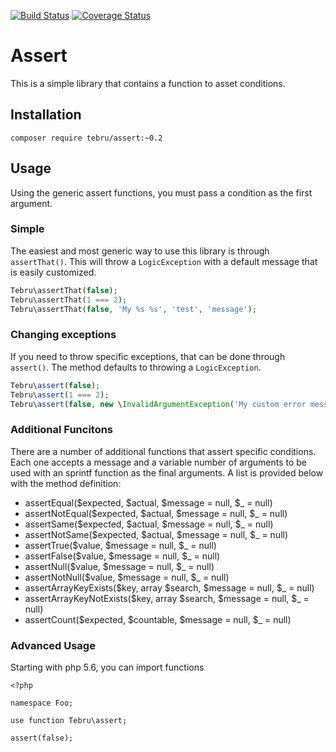 [![Build Status](https://travis-ci.org/tebru/assert.svg?branch=master)](https://travis-ci.org/tebru/assert)
[![Coverage Status](https://coveralls.io/repos/tebru/assert/badge.svg?branch=master&service=github)](https://coveralls.io/github/tebru/assert?branch=master)

# Assert
This is a simple library that contains a function to asset conditions.

## Installation

```
composer require tebru/assert:~0.2
```

## Usage

Using the generic assert functions, you must pass a condition as the first argument.

### Simple

The easiest and most generic way to use this library is through `assertThat()`.  This will throw a `LogicException` with a default message that is easily customized.

```php
Tebru\assertThat(false);
Tebru\assertThat(1 === 2);
Tebru\assertThat(false, 'My %s %s', 'test', 'message');
```

### Changing exceptions

If you need to throw specific exceptions, that can be done through `assert()`.  The method defaults to throwing a `LogicException`.

```php
Tebru\assert(false);
Tebru\assert(1 === 2);
Tebru\assert(false, new \InvalidArgumentException('My custom error message'));
```

### Additional Funcitons

There are a number of additional functions that assert specific conditions.
Each one accepts a message and a variable number of arguments to be used with an sprintf function as the
final arguments. A list is provided below with the method definition:

* assertEqual($expected, $actual, $message = null, $_ = null)
* assertNotEqual($expected, $actual, $message = null, $_ = null)
* assertSame($expected, $actual, $message = null, $_ = null)
* assertNotSame($expected, $actual, $message = null, $_ = null)
* assertTrue($value, $message = null, $_ = null)
* assertFalse($value, $message = null, $_ = null)
* assertNull($value, $message = null, $_ = null)
* assertNotNull($value, $message = null, $_ = null)
* assertArrayKeyExists($key, array $search, $message = null, $_ = null)
* assertArrayKeyNotExists($key, array $search, $message = null, $_ = null)
* assertCount($expected, $countable, $message = null, $_ = null)

### Advanced Usage

Starting with php 5.6, you can import functions

```
<?php

namespace Foo;

use function Tebru\assert;

assert(false);
```
